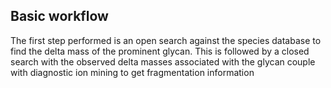 ## Basic workflow

The first step performed is an open search against the species database to find the delta mass of the prominent glycan. This is followed by a closed search with the observed delta masses associated with the glycan couple with diagnostic ion mining to get fragmentation information
